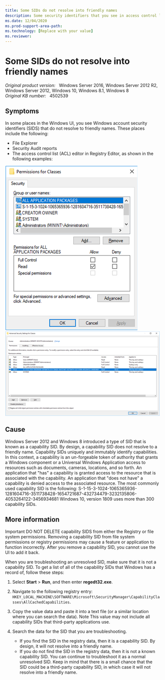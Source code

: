 ```yaml
---
title: Some SIDs do not resolve into friendly names
description: Some security identifiers that you see in access control lists or Security Audit reports do not resolve into friendly names. These may be capability SIDs,.
ms.date: 12/04/2020
ms.prod-support-area-path: 
ms.technology: [Replace with your value]
ms.reviewer: 
---
```

# Some SIDs do not resolve into friendly names

_Original product version:_ &nbsp; Windows Server 2016, Windows Server 2012 R2, Windows Server 2012, Windows 10, Windows 8.1, Windows 8  
_Original KB number:_ &nbsp; 4502539

## Symptoms

In some places in the Windows UI, you see Windows account security identifiers (SIDS) that do not resolve to friendly names. These places include the following:
- File Explorer
- Security Audit reports
- The access control list (ACL) editor in Registry Editor, as shown in the following examples:

![A capability SID, visible in the ACL editor, does not resolve to a friendly name](./media/sids-not-resolve-into-friendly-names/4502694_en_1.png)![A capability SID that appears on the Advanced ACL editor does not resolve to a friendly name](./media/sids-not-resolve-into-friendly-names/4502695_en_1.png)


## Cause

Windows Server 2012 and Windows 8 introduced a type of SID that is known as a capability SID. By design, a capability SID does not resolve to a friendly name.
Capability SIDs uniquely and immutably identify capabilities. In this context, a capability is an un-forgeable token of authority that grants a Windows component or a Universal Windows Application access to resources such as documents, cameras, locations, and so forth. An application that "has" a capability is granted access to the resource that is associated with the capability. An application that "does not have" a capability is denied access to the associated resource.
The most commonly used capability SID is the following:
S-1-15-3-1024-1065365936-1281604716-3511738428-1654721687-432734479-3232135806-4053264122-3456934681
Windows 10, version 1809 uses more than 300 capability SIDs.

## More information

Important
DO NOT DELETE capability SIDS from either the Registry or file system permissions. Removing a capability SID from file system permissions or registry permissions may cause a feature or application to function incorrectly. After you remove a capability SID, you cannot use the UI to add it back. 

When you are troubleshooting an unresolved SID, make sure that it is not a capability SID. To get a list of all of the capability SIDs that Windows has a record of, follow these steps:
1. Select **Start** > **Run**, and then enter **regedt32.exe**.
2. Navigate to the following registry entry: `HKEY_LOCAL_MACHINE\SOFTWARE\Microsoft\SecurityManager\CapabilityClasses\AllCachedCapabilities`.

3. Copy the value data and paste it into a text file (or a similar location where you can search the data).
Note
This value may not include all capability SIDs that third-party applications use.

4. Search the data for the SID that you are troubleshooting.
   - If you find the SID in the registry data, then it is a capability SID. By design, it will not resolve into a friendly name.
   - If you do not find the SID in the registry data, then it is not a known capability SID. You can continue to troubleshoot it as a normal unresolved SID. Keep in mind that there is a small chance that the SID could be a third-party capability SID, in which case it will not resolve into a friendly name.
